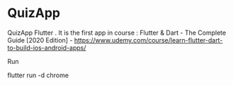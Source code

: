 # QuizApp
QuizApp Flutter . It is the first app in course : Flutter & Dart - The Complete Guide [2020 Edition] - https://www.udemy.com/course/learn-flutter-dart-to-build-ios-android-apps/



Run 

flutter run -d chrome 
